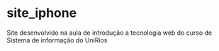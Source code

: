 # site_iphone
Site desenvolvido na aula de introdução a tecnologia web do curso de Sistema de informação do UniRios
